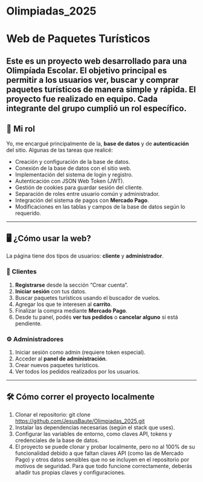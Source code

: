 # Olimpiadas_2025
# Web de Paquetes Turísticos

Este es un proyecto web desarrollado para una **Olimpíada Escolar**. El objetivo principal es permitir a los usuarios ver, buscar y comprar paquetes turísticos de manera simple y rápida.
El proyecto fue realizado en equipo. Cada integrante del grupo cumplió un rol específico.
---
## 👤 Mi rol 

Yo, me encargué principalmente de la, **base de datos** y de **autenticación** del sitio. Algunas de las tareas que realicé:

- Creación y configuración de la base de datos.
- Conexión de la base de datos con el sitio web.
- Implementación del sistema de login y registro.
- Autenticación con JSON Web Token (JWT).
- Gestión de cookies para guardar sesión del cliente.
- Separación de roles entre usuario común y administrador.
- Integración del sistema de pagos con **Mercado Pago**.
- Modificaciones en las tablas y campos de la base de datos según lo requerido.

---

## 🖥️ ¿Cómo usar la web?

La página tiene dos tipos de usuarios: **cliente** y **administrador**.

### 👥 Clientes

1. **Registrarse** desde la sección “Crear cuenta”.
2. **Iniciar sesión** con tus datos.
3. Buscar paquetes turísticos usando el buscador de vuelos.
4. Agregar los que te interesen al **carrito**.
5. Finalizar la compra mediante **Mercado Pago**.
6. Desde tu panel, podés **ver tus pedidos** o **cancelar alguno** si está pendiente.

### ⚙️ Administradores

1. Iniciar sesión como admin (requiere token especial).
2. Acceder al **panel de administración**.
3. Crear nuevos paquetes turísticos.
4. Ver todos los pedidos realizados por los usuarios.

---

## 🛠️ Cómo correr el proyecto localmente

1. Clonar el repositorio: git clone https://github.com/JesusBaute/Olimpiadas_2025.git
2. Instalar las dependencias necesarias (según el stack que uses).
3. Configurar las variables de entorno, como claves API, tokens y credenciales de la base de datos.
4. El proyecto se puede clonar y probar localmente, pero no al 100% de su funcionalidad debido a que faltan claves API (como las de Mercado Pago) y otros datos sensibles que no se incluyen en el repositorio por motivos de seguridad. Para que todo funcione correctamente, deberás añadir tus propias claves y configuraciones.
